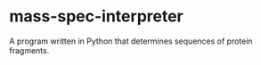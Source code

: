 # mass-spec-interpreter
A program written in Python that determines sequences of protein fragments.
